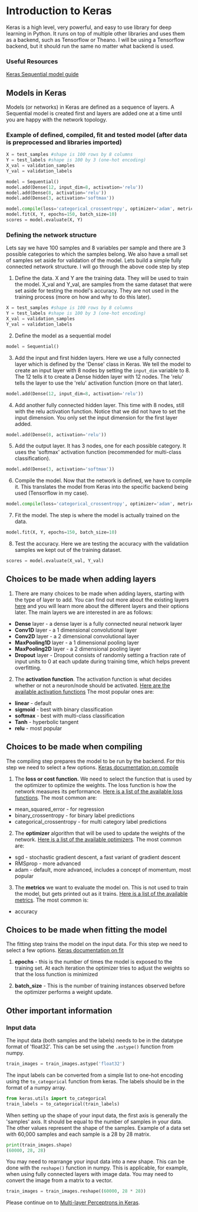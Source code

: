 # Introduction to Keras

Keras is a high level, very powerful, and easy to use library for deep learning in Python. It runs on top of multiple other libraries and uses them as a backend, such as Tensorflow or Theano. I will be using a Tensorflow backend, but it should run the same no matter what backend is used. 

### Useful Resources

[Keras Sequential model guide](https://keras.io/getting-started/sequential-model-guide/)

## Models in Keras

Models (or networks) in Keras are defined as a sequence of layers. A Sequential model is created first and layers are added one at a time until you are happy with the network topology. 

### Example of defined, compiled, fit and tested model (after data is preprocessed and libraries imported)

```python
X = test_samples #shape is 100 rows by 8 columns
Y = test_labels #shape is 100 by 3 (one-hot encoding)
X_val = validation_samples
Y_val = validation_labels

model = Sequential()
model.add(Dense(12, input_dim=8, activation='relu'))
model.add(Dense(8, activation='relu'))
model.add(Dense(3, activation='softmax'))

model.compile(loss='categorical_crossentropy', optimizer='adam', metrics=['accuracy'])
model.fit(X, Y, epochs=150, batch_size=10)
scores = model.evaluate(X, Y)

```

### Defining the network structure

Lets say we have 100 samples and 8 variables per sample and there are 3 possible categories to which the samples belong. We also have a small set of samples set aside for validation of the model. Lets build a simple fully connected network structure. I will go through the above code step by step

1. Define the data. X and Y are the training data. They will be used to train the model. X_val and Y_val, are samples from the same dataset that were set aside for testing the model's accuracy. They are not used in the training process (more on how and why to do this later). 

```python
X = test_samples #shape is 100 rows by 8 columns
Y = test_labels #shape is 100 by 3 (one-hot encoding)
X_val = validation_samples
Y_val = validation_labels
```

2. Define the model as a sequential model
```python
model = Sequential()
```
3. Add the input and first hidden layers. Here we use a fully connected layer which is defined by the 'Dense' class in Keras. We tell the model to create an input layer with 8 nodes by setting the `input_dim` variable to 8. The 12 tells it to create a Dense hidden layer with 12 nodes. The 'relu' tells the layer to use the 'relu' activation function (more on that later).
```python
model.add(Dense(12, input_dim=8, activation='relu'))
```

4. Add another fully connected hidden layer. This time with 8 nodes, still with the relu activation function. Notice that we did not have to set the input dimension. You only set the input dimension for the first layer added. 

```python
model.add(Dense(8, activation='relu'))
```

5. Add the output layer. It has 3 nodes, one for each possible category. It uses the 'softmax' activation function (recommended for multi-class classification). 
```python
model.add(Dense(3, activation='softmax'))
```

6. Compile the model. Now that the network is defined, we have to compile it. This translates the model from Keras into the specific backend being used (Tensorflow in my case). 
```python
model.compile(loss='categorical_crossentropy', optimizer='adam', metrics=['accuracy'])
```

7. Fit the model. The step is where the model is actually trained on the data. 
```python
model.fit(X, Y, epochs=150, batch_size=10)
```

8. Test the accuracy. Here we are testing the accuracy with the validatiion samples we kept out of the training dataset.   
```python
scores = model.evaluate(X_val, Y_val)
```

## Choices to be made when adding layers
1. There are many choices to be made when adding layers, starting with the type of layer to add. You can find out more about the existing layers [here](https://keras.io/layers/about-keras-layers/) and you will learn more about the different layers and their options later. The main layers we are interested in are as follows:

* **Dense** layer - a dense layer is a fully connected neural network layer
* **Conv1D** layer - a 1 dimensional convolutional layer 
* **Conv2D** layer - a 2 dimensional convolutional layer
* **MaxPooling1D** layer - a 1 dimensional pooling layer
* **MaxPooling2D** layer - a 2 dimensional pooling layer
* **Dropout** layer - Dropout consists of randomly setting a fraction rate of input units to 0 at each update during training time, which helps prevent overfitting.

2. The **activation function**. The activation function is what decides whether or not a neuron/node should be activated. [Here are the available activation functions](https://keras.io/activations/) The most popular ones are:
* **linear** - default
* **sigmoid** - best with binary classification
* **softmax** - best with multi-class classification
* **Tanh** - hyperbolic tangent
* **relu** - most popular

## Choices to be made when compiling
The compiling step prepares the model to be run by the backend. For this step we need to select a few options. [Keras documentation on compile](https://keras.io/models/model/)

1. The **loss or cost function.** We need to select the function that is used by the optimizer to optimize the weights. The loss function is how the network measures its performance. [Here is a list of the available loss functions](https://keras.io/losses/). The most common are:
* mean_squared_error - for regression
* binary_crossentropy - for binary label predictions
* categorical_crossentropy - for multi category label predictions

2. The **optimizer** algorithm that will be used to update the weights of the network. [Here is a list of the available optimizers](https://keras.io/optimizers/). The most common are:
* sgd - stochastic gradient descent, a fast variant of gradient descent
* RMSprop - more advanced
* adam - default, more advanced, includes a concept of momentum, most popular

3. The **metrics** we want to evaluate the model on. This is not used to train the model, but gets printed out as it trains. [Here is a list of the available metrics](https://keras.io/metrics/). The most common is:
* accuracy

## Choices to be made when fitting the model
The fitting step trains the model on the input data. For this step we need to select a few options. [Keras documentation on fit](https://keras.io/models/model/)

1. **epochs** - this is the number of times the model is exposed to the training set. At each iteration the optimizer tries to adjust the weights so that the loss function is minimized

2. **batch_size** - This is the number of training instances observed before the optimizer performs a weight update. 

## Other important information

### Input data

The input data (both samples and the labels) needs to be in the datatype format of 'float32'. This can be set using the `.astype()` function from numpy. 
```python
train_images = train_images.astype('float32')
```

The input labels can be converted from a simple list to one-hot encoding using the `to_categorical` function from keras. The labels should be in the format of a numpy array. 
```python
from keras.utils import to_categorical
train_labels = to_categorical(train_labels)
```

When setting up the shape of your input data, the first axis is generally the 'samples' axis. It should be equal to the number of samples in your data. The other values represent the shape of the samples. Example of a data set with 60,000 samples and each sample is a 28 by 28 matrix. 
```python
print(train_images.shape)
(60000, 28, 28)
```

You may need to rearrange your input data into a new shape. This can be done with the `reshape()` function in numpy. This is applicable, for example, when using fully connected layers with image data. You may need to convert the image from a matrix to a vector.
```python
train_images = train_images.reshape((60000, 28 * 28))
```
Please continue on to [Multi-layer Perceptrons in Keras](https://github.com/kitchell/DeepLearningTutorial_LBspectrum/blob/master/MLP.md).
